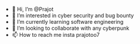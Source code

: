 - 👋 Hi, I’m @Prajot
- 👀 I’m interested in cyber security and bug bounty 
- 🌱 I’m currently learning software engineering 
- 💞️ I’m looking to collaborate with any cyberpunk 
- 📫 How to reach me insta prajotoo7


<!---
prajot/Baymax is a ✨ special ✨ repository because its `README.md` (this file) appears on your GitHub profile.
You can click the Preview link to take a look at your changes.
--->

